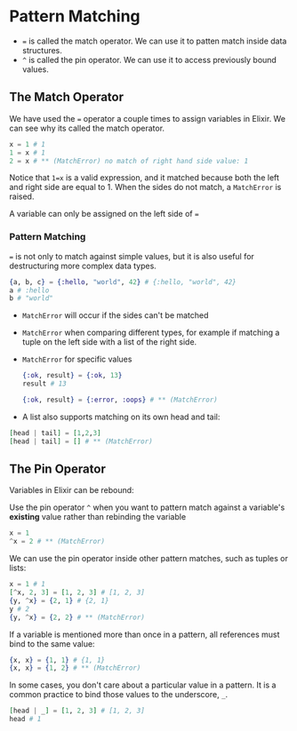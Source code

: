 # Pattern Matching

- `=` is called the match operator. We can use it to patten match inside data structures.
- `^` is called the pin operator. We can use it to access previously bound values.

## The Match Operator

We have used the `=` operator a couple times to assign variables in Elixir. We can see why its called the match operator.

```elixir
x = 1 # 1
1 = x # 1
2 = x # ** (MatchError) no match of right hand side value: 1
```

Notice that `1=x` is a valid expression, and it matched because both the left and right side are equal to 1. When the sides do not match, a `MatchError` is raised.

A variable can only be assigned on the left side of `=`

### Pattern Matching

`=` is not only to match against simple values, but it is also useful for destructuring more complex data types.

```elixir
{a, b, c} = {:hello, "world", 42} # {:hello, "world", 42}
a # :hello
b # "world"
```

- `MatchError` will occur if the sides can't be matched
- `MatchError` when comparing different types, for example if matching a tuple on the left side with a list of the right side.
- `MatchError` for specific values

  ```elixir
  {:ok, result} = {:ok, 13}
  result # 13

  {:ok, result} = {:error, :oops} # ** (MatchError)
  ```

- A list also supports matching on its own head and tail:

```elixir
[head | tail] = [1,2,3]
[head | tail] = [] # ** (MatchError)
```

## The Pin Operator

Variables in Elixir can be rebound:

Use the pin operator `^` when you want to pattern match against a variable's **existing** value rather than rebinding the variable

```elixir
x = 1
^x = 2 # ** (MatchError)
```

We can use the pin operator inside other pattern matches, such as tuples or lists:

```elixir
x = 1 # 1
[^x, 2, 3] = [1, 2, 3] # [1, 2, 3]
{y, ^x} = {2, 1} # {2, 1}
y # 2
{y, ^x} = {2, 2} # ** (MatchError)
```

If a variable is mentioned more than once in a pattern, all references must bind to the same value:

```elixir
{x, x} = {1, 1} # {1, 1}
{x, x} = {1, 2} # ** (MatchError)
```

In some cases, you don't care about a particular value in a pattern. It is a common practice to bind those values to the underscore, `_`.

```elixir
[head | _] = [1, 2, 3] # [1, 2, 3]
head # 1
```
